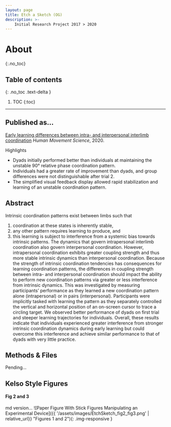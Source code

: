 ```yaml
---
layout: page
title: Etch a Sketch (OG)
description: >-
    Initial Research Project 2017 > 2020
---
```


# About
{:.no_toc}

## Table of contents
{: .no_toc .text-delta }

1. TOC
{:toc}

---
## Published as...
[Early learning differences between intra- and interpersonal interlimb coordination](https://www.sciencedirect.com/science/article/abs/pii/S0167945720305467) *Human Movement Science*, 2020.

Highlights
- Dyads initially performed better than individuals at maintaining the unstable 90° relative phase coordination pattern.
- Individuals had a greater rate of improvement than dyads, and group differences were not distinguishable after trial 2.
- The simplified visual feedback display allowed rapid stabilization and learning of an unstable coordination pattern.

## Abstract

Intrinsic coordination patterns exist between limbs such that 
1. coordination at these states is inherently stable, 
2. any other pattern requires learning to produce, and 
3. this learning is subject to interference from a systemic bias towards intrinsic patterns. The dynamics that govern intrapersonal interlimb coordination also govern interpersonal coordination. However, intrapersonal coordination exhibits greater coupling strength and thus more stable intrinsic dynamics than interpersonal coordination. Because the strength of intrinsic coordination tendencies has consequences for learning coordination patterns, the differences in coupling strength between intra- and interpersonal coordination should impact the ability to perform new coordination patterns via greater or less interference from intrinsic dynamics. This was investigated by measuring participants’ performance as they learned a new coordination pattern alone (intrapersonal) or in pairs (interpersonal). Participants were implicitly tasked with learning the pattern as they separately controlled the vertical and horizontal position of an on-screen cursor to trace a circling target. We observed better performance of dyads on first trial and steeper learning trajectories for individuals. Overall, these results indicate that individuals experienced greater interference from stronger intrinsic coordination dynamics during early learning but could overcome this interference and achieve similar performance to that of dyads with very little practice.

## Methods & Files

Pending...

## Kelso Style Figures
<!-- Examples of Figures that have a specific image class. Useful for page scaling. Annoying to figure out - CTA
-Html Version...
<img src="{{ '/assets/images/EtchSketch_fig2_fig3.png' | relative_url}}" alt="Classy Stick Figure Drawing" class="img-responsive">
-->

#### Fig 2 and 3
md version...
![Paper Figure With Stick Figures Manipulating an Experimental Device]({{ '/assets/images/EtchSketch_fig2_fig3.png' | relative_url}} "Figures 1 and 2"){: .img-responsive }




